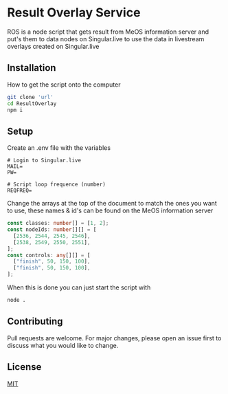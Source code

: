 # Result Overlay Service

ROS is a node script that gets result from MeOS information server and put's them to data nodes on Singular.live to use the data in livestream overlays created on Singular.live

## Installation

How to get the script onto the computer

```bash
git clone 'url'
cd ResultOverlay
npm i
```

## Setup

Create an .env file with the variables
```env
# Login to Singular.live
MAIL=
PW=

# Script loop frequence (number)
REQFREQ=
```
Change the arrays at the top of the document to match the ones you want to use, these names & id's can be found on the MeOS information server
```ts
const classes: number[] = [1, 2];
const nodeIds: number[][] = [
  [2536, 2544, 2545, 2546],
  [2538, 2549, 2550, 2551],
];
const controls: any[][] = [
  ["finish", 50, 150, 100],
  ["finish", 50, 150, 100],
];
```

When this is done you can just start the script with
```bash
node .
```

## Contributing
Pull requests are welcome. For major changes, please open an issue first to discuss what you would like to change.

## License
[MIT](https://choosealicense.com/licenses/mit/)
